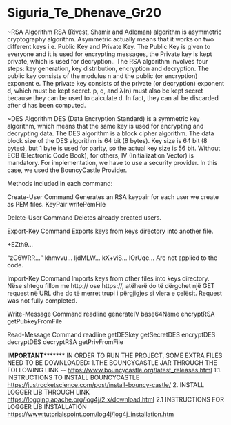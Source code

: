 # Siguria_Te_Dhenave_Gr20

~RSA Algorithm
RSA (Rivest, Shamir and Adleman) algorithm is asymmetric cryptography algorithm. Asymmetric actually means that it works on two different keys i.e. Public Key and Private Key.
The Public Key is given to everyone and it is used for encrypting messages, the Private key is kept private, which is used for decryption..
The RSA algorithm involves four steps: key generation, key distribution, encryption and decryption.
The public key consists of the modulus n and the public (or encryption) exponent e. The private key consists of the private (or decryption) exponent d, which must be kept secret. 
p, q, and λ(n) must also be kept secret because they can be used to calculate d. 
In fact, they can all be discarded after d has been computed.

~DES Algorithm
DES (Data Encryption Standard) is a symmetric key algorithm, which means that the same key is used for encrypting and decrypting data.
The DES algorithm is a block cipher algorithm.
The data block size of the DES algorithm is 64 bit (8 bytes).
Key size is 64 bit (8 bytes), but 1 byte is used for parity, so the actual key size is 56 bit.
Without ECB (Electronic Code Book), for others, IV (Initialization Vector) is mandatory.
For implementation, we have to use a security provider. In this case, we used the BouncyCastle Provider.

Methods included in each command:

Create-User Command
Generates an RSA keypair for each user we create as PEM files.
KeyPair
writePemFile

Delete-User Command
Deletes already created users.

Export-Key Command
Exports keys from keys directory into another file.
<P>+EZth9...</P>
<Q>zG6WRR...</Q>
<DP>khmvvu...</DP>
<DQ>IjdMLW...</DQ>
<InverseQ>kX+viS...</InverseQ>
<D>IOrUqe...</D>
Are not applied to the code.

Import-Key Command
Imports keys from other files into keys directory.
Nëse shtegu <path> fillon me http:// ose https://, atëherë do të dërgohet një GET request në
URL <path> dhe do të merret trupi i përgjigjes si vlera e çelësit.
Request was not fully completed.

Write-Message Command
readline
generateIV
base64Name
encryptRSA
getPubkeyFromFile

Read-Message Command
readline
getDESkey
getSecretDES
encryptDES
decryptDES
decryptRSA
getPrivFromFile

********IMPORTANT***************
IN ORDER TO RUN THE PROJECT, SOME EXTRA FILES NEED TO BE DOWNLOADED:
        1.THE BOUNCYCASTLE JAR THROUGH THE FOLLOWING LINK -- https://www.bouncycastle.org/latest_releases.html
        1.1. INSTRUCTIONS TO INSTALL BOUNCYCASTLE https://justrocketscience.com/post/install-bouncy-castle/
        2. INSTALL LOGGER LIB THROUGH LINK https://logging.apache.org/log4j/2.x/download.html
        2.1 INSTRUCTIONS FOR LOGGER LIB INSTALLATION https://www.tutorialspoint.com/log4j/log4j_installation.htm
        
